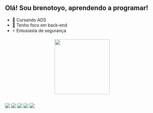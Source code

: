 ## Olá! Sou brenotoyo, aprendendo a programar!

- 🔭 Cursando ADS  
- 🌱 Tenho foco em back-end
- ⚡ Entusiasta de segurança

<div align="center">
  <a href="https://github.com/brenotoyo">
  <img height="180em" src="https://github-readme-stats.vercel.app/api?username=brenotoyo&show_icons=true&theme=dark&include_all_commits=true&count_private=true"/>
</div>
  
  ##
  
  <div>
    <a href="https://www.instagram.com/breno_toyo" target="_blank"><img src="https://img.shields.io/badge/-Instagram-%23E4405F?style=for-the-badge&logo=instagram&logoColor=white" target="_blank"></a>
    <a href="https://discord.com/channels/@me" target="_blank"><img src="https://img.shields.io/badge/Discord-7289DA?style=for-the-badge&logo=discord&logoColor=white" target="_blank"></a> 
    <a href = "https://steamcommunity.com/id/breno_toyo" target="_blank"><img src="https://img.shields.io/badge/Steam-000000?style=for-the-badge&logo=steam&logoColor=white" target="_blank"></a> 
    <a href = "https://open.spotify.com/user/217zgxxj4aoawjm7wbnkjvelq" target="_blank"><img src="https://img.shields.io/badge/Spotify-1ED760?&style=for-the-badge&logo=spotify&logoColor=white" target="_blank"></a>
    <a href="https://br.linkedin.com/in/breno-toyonaga-891784159" target="_blank"><img src="https://img.shields.io/badge/-LinkedIn-%230077B5?style=for-the-badge&logo=linkedin&logoColor=white"  
                                                                                    
 </div>

